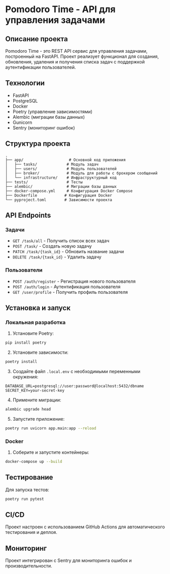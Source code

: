 # Pomodoro Time - API для управления задачами

## Описание проекта
Pomodoro Time - это REST API сервис для управления задачами, построенный на FastAPI. Проект реализует функционал для создания, обновления, удаления и получения списка задач с поддержкой аутентификации пользователей.

## Технологии
- FastAPI
- PostgreSQL
- Docker
- Poetry (управление зависимостями)
- Alembic (миграции базы данных)
- Gunicorn
- Sentry (мониторинг ошибок)

## Структура проекта
```
.
├── app/                    # Основной код приложения
│   ├── tasks/             # Модуль задач
│   ├── users/             # Модуль пользователей
│   ├── broker/            # Модуль для работы с брокером сообщений
│   └── infrastructure/    # Инфраструктурный код
├── tests/                 # Тесты
├── alembic/               # Миграции базы данных
├── docker-compose.yml     # Конфигурация Docker Compose
├── Dockerfile            # Конфигурация Docker
└── pyproject.toml        # Зависимости проекта
```

## API Endpoints

### Задачи
- `GET /task/all` - Получить список всех задач
- `POST /task/` - Создать новую задачу
- `PATCH /task/{task_id}` - Обновить название задачи
- `DELETE /task/{task_id}` - Удалить задачу

### Пользователи
- `POST /auth/register` - Регистрация нового пользователя
- `POST /auth/login` - Аутентификация пользователя
- `GET /user/profile` - Получить профиль пользователя

## Установка и запуск

### Локальная разработка

1. Установите Poetry:
```bash
pip install poetry
```

2. Установите зависимости:
```bash
poetry install
```

3. Создайте файл `.local.env` с необходимыми переменными окружения:
```
DATABASE_URL=postgresql://user:password@localhost:5432/dbname
SECRET_KEY=your-secret-key
```

4. Примените миграции:
```bash
alembic upgrade head
```

5. Запустите приложение:
```bash
poetry run uvicorn app.main:app --reload
```

### Docker

1. Соберите и запустите контейнеры:
```bash
docker-compose up --build
```

## Тестирование

Для запуска тестов:
```bash
poetry run pytest
```

## CI/CD

Проект настроен с использованием GitHub Actions для автоматического тестирования и деплоя.

## Мониторинг

Проект интегрирован с Sentry для мониторинга ошибок и производительности.


